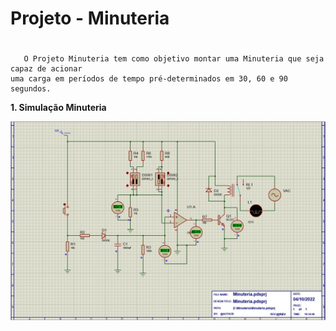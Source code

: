 # Projeto - Minuteria  <h1>
       O Projeto Minuteria tem como objetivo montar uma Minuteria que seja capaz de acionar 
    uma carga em períodos de tempo pré-determinados em 30, 60 e 90 segundos.     

**1. Simulação Minuteria** <br />  


![alt text](https://github.com/DaniloCS55/Projeto-Minuteria/blob/main/Projeto%20Minuteria_Simula%C3%A7%C3%A3o.jpeg)<br /><br />


